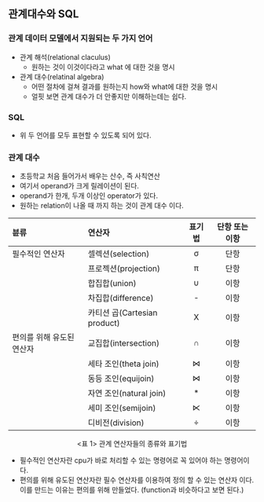 ## 관계대수와 SQL

### 관계 데이터 모델에서 지원되는 두 가지 언어
- 관계 해석(relational claculus)
  - 원하는 것이 이것이다라고 what 에 대한 것을 명시
- 관계 대수(relatinal algebra)
  - 어떤 절차에 걸쳐 결과를 원하는지 how와 what에 대한 것을 명시
  - 얼핏 보면 관계 대수가 더 안좋지만 이해하는데는 쉽다.

### SQL
- 위 두 언어를 모두 표현할 수 있도록 되어 있다.

### 관계 대수
- 초등학교 처음 들어가서 배우는 산수, 즉 사칙연산
- 여기서 operand가 크게 릴레이션이 된다.
- operand가 한개, 두개 이상인 operator가 있다.
- 원하는 relation이 나올 때 까지 하는 것이 관계 대수 이다.



| 뷴류 | 연산자 | 표기법 | 단항 또는 이항 |
|:---|:---|:---:|:---:|
| 필수적인 연산자 | 셀렉션(selection) | σ | 단항 |
|  | 프로젝션(projection) | π | 단항 |
|  | 합집합(union) | ∪ | 이항 |
|  | 차집합(difference) | - | 이항 |
|  | 카티션 곱(Cartesian product) | X | 이항 |
| 편의를 위해 유도된 연산자 | 교집합(intersection) | ∩ | 이항 |
|  | 세타 조인(theta join) | ⋈ | 이항 |
|  | 동등 조인(equijoin) | ⋈ | 이항 |
|  | 자연 조인(natural join) | * | 이항 |
|  | 세미 조인(semijoin) | ⋉ | 이항 |
|  | 디비전(division) | ÷ | 이항 |


<center><표 1> 관계 연산자들의 종류와 표기법</center>
  

   - 필수적인 연산자란 cpu가 바로 처리할 수 있는 명령어로 꼭 있어야 하는 명령어이다.
   - 편의를 위해 유도된 연산자란 필수 연산자를 이용하여 정의 할 수 있는 연산자 이다. 이를 만드는 이유는 편의를 위해 만들었다. (function과 비슷하다고 보면 된다.)
 
 
